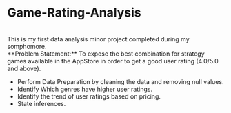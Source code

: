 # Game-Rating-Analysis
<br />
This is my first data analysis minor project completed during my somphomore.
<br />
**Problem Statement:**
To expose the best combination for strategy games available in the AppStore in order to get a good user rating (4.0/5.0 and above).
<br />

- Perform Data Preparation by cleaning the data and removing null values.<br />
- Identify Which genres have higher user ratings.<br />
- Identify the trend of user ratings based on pricing.<br />
- State inferences.<br />
